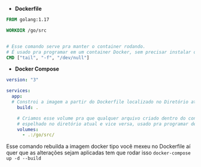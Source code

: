 

* **Dockerfile**
```dockerfile
FROM golang:1.17

WORKDIR /go/src


# Esse comando serve pra manter o container rodando.
# É usado pra programar em um container Docker, sem precisar instalar o Golang mas serve pra outras linguagens
CMD ["tail", "-f", "/dev/null"]
```

* **Docker Compose**
```yaml
version: "3"

services:
  app:
  # Constroi a imagem a partir do Dockerfile localizado no Diretório atual em .
    build: .

    # Criamos esse volume pra que qualquer arquivo criado dentro do container em /go/src, seja
    # espelhado no diretório atual e vice versa, usado pra programar dentro do Docker
    volumes:
      - .:/go/src/

```

Esse comando rebuilda a imagem docker tipo você mexeu no Dockerfile aí quer que as alterações sejam aplicadas tem que rodar isso
`docker-compose up -d --build`

